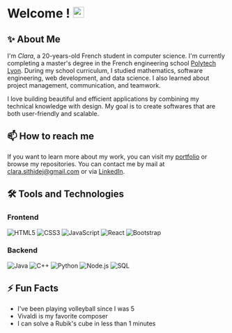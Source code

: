# Welcome ! <img src="https://emojis.slackmojis.com/emojis/images/1536351075/4594/blob-wave.gif" width="25"/>

## ✨ About Me 

I'm *Clara*, a 20-years-old French student in computer science. I'm currently completing a master's degree in the French engineering school [Polytech Lyon](https://polytech.univ-lyon1.fr/). During my school curriculum, I studied mathematics, software engineering, web development, and data science. I also learned about project management, communication, and teamwork.

I love building beautiful and efficient applications by combining my technical knowledge with design. My goal is to create softwares that are both user-friendly and scalable. 


## 📫 How to reach me 

If you want to learn more about my work, you can visit my [portfolio](https://sithidej-clara.fr) or browse my repositories.
You can contact me by mail at [clara.sithidej@gmail.com](mailto:clara.sithidej@gmail.com) or via [LinkedIn](https://www.linkedin.com/in/clara-sithidej-a10503268/).

## 🛠️ Tools and Technologies 

### Frontend
![HTML5](https://img.shields.io/badge/html5-%23E34F26.svg?style=for-the-badge&logo=html5&logoColor=white)
![CSS3](https://img.shields.io/badge/css3-%231572B6.svg?style=for-the-badge&logo=css3&logoColor=white)
![JavaScript](https://img.shields.io/badge/javascript-%23323330.svg?style=for-the-badge&logo=javascript&logoColor=%23F7DF1E)
![React](https://img.shields.io/badge/react-%2320232a.svg?style=for-the-badge&logo=react&logoColor=%2361DAFB)
![Bootstrap](https://img.shields.io/badge/Bootstrap-563D7C?style=for-the-badge&logo=bootstrap&logoColor=white)

### Backend

![Java](https://img.shields.io/badge/java-%23ED8B00.svg?style=for-the-badge&logo=openjdk&logoColor=white)
![C++](https://img.shields.io/badge/c++-%2300599C.svg?style=for-the-badge&logo=c%2B%2B&logoColor=white)
![Python](https://img.shields.io/badge/python-%2314354C.svg?style=for-the-badge&logo=python&logoColor=white)
![Node.js](https://img.shields.io/badge/node.js-6DA55F?style=for-the-badge&logo=node.js&logoColor=white)
![SQL](https://img.shields.io/badge/SQL-00000F?style=for-the-badge&logo=postgresql&logoColor=white)


## ⚡ Fun Facts
- I've been playing volleyball since I was 5
- Vivaldi is my favorite composer
- I can solve a Rubik's cube in less than 1 minutes
